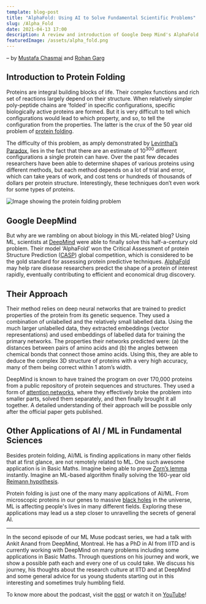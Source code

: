 ```yaml
---
template: blog-post
title: "AlphaFold: Using AI to Solve Fundamental Scientific Problems"
slug: /Alpha_Fold
date: 2021-04-13 17:00
description: A review and introduction of Google Deep Mind's AlphaFold
featuredImage: /assets/alpha_fold.png
---
```

– by [Mustafa Chasmai](https://www.linkedin.com/in/mustafa-chasmai-181773189/) and [Rohan Garg](https://www.linkedin.com/in/rohan-garg-26467318b/)

## Introduction to Protein Folding

Proteins are integral building blocks of life. Their complex functions and rich set of reactions largely depend on their structure. When relatively simpler poly-peptide chains are ‘folded’ in specific configurations, specific biologically active proteins are formed. But it is very difficult to tell which configurations would lead to which property, and so, to tell the configuration from the properties. The latter is the crux of the 50 year old problem of [protein folding](https://en.wikipedia.org/wiki/Protein_folding). 

The difficulty of this problem, as amply demonstrated by [Levinthal’s Paradox](https://en.wikipedia.org/wiki/Levinthal%27s_paradox), lies in the fact that there are an estimate of 10<sup>300</sup> different configurations a single protein can have. Over the past few decades researchers have been able to determine shapes of various proteins using different methods, but each method depends on a lot of trial and error, which can take years of work, and cost tens or hundreds of thousands of dollars per protein structure. Interestingly, these techniques don’t even work for some types of proteins.

![Image showing the protein folding problem](/assets/protein_folding.jpg "Protein Folding")

## Google DeepMind

But why are we rambling on about biology in this ML-related blog? Using ML, scientists at [DeepMind](https://deepmind.com) were able to finally solve this half-a-century old problem. Their model ‘AlphaFold’ won the Critical Assessment of protein Structure Prediction ([CASP](https://predictioncenter.org/casp13/)) global competition, which is considered to be the gold standard for assessing protein predictive techniques. [AlphaFold](https://deepmind.com/blog/article/AlphaFold-Using-AI-for-scientific-discovery) may help rare disease researchers predict the shape of a protein of interest rapidly, eventually contributing to efficient and economical drug discovery.

## Their Approach

Their method relies on deep neural networks that are trained to predict properties of the protein from its genetic sequence. They used a combination of unlabelled and the relatively small labelled data. Using the much larger unlabelled data, they extracted embeddings (vector representations) and used embeddings of labelled data for training the primary networks. The properties their networks predicted were: (a) the distances between pairs of amino acids and (b) the angles between chemical bonds that connect those amino acids. Using this, they are able to deduce the complex 3D structure of proteins with a very high accuracy, many of them being correct within 1 atom’s width. 

DeepMind is known to have trained the program on over 170,000 proteins from a public repository of protein sequences and structures. They used a form of [attention networks](https://towardsdatascience.com/attention-networks-c735befb5e9f), where they effectively broke the problem into smaller parts, solved them separately, and then finally brought it all together. A detailed understanding of their approach will be possible only after the official paper gets published.

## Other Applications of AI / ML in Fundamental Sciences

Besides protein folding, AI/ML is finding applications in many other fields that at first glance, are not remotely related to ML. One such awesome application is in Basic Maths. Imagine being able to prove [Zorn’s lemma](https://en.wikipedia.org/wiki/Zorn%27s_lemma)  instantly. Imagine an ML-based algorithm finally solving the 160-year old [Reimann hypothesis](https://en.wikipedia.org/wiki/Riemann_hypothesis). 

Protein folding is just one of the many many applications of AI/ML. From microscopic proteins in our genes to massive [black holes](https://medium.com/analytics-vidhya/when-neural-networks-saw-the-first-image-of-black-hole-3205e28b6578) in the universe, ML is affecting people's lives in many different fields. Exploring these applications may lead us a step closer to unravelling the secrets of general AI.

- - -

In the second episode of our ML Muse podcast series, we had a talk with Ankit Anand from DeepMind, Montreal. He has a PhD in AI from IITD and is currently working with DeepMind on many problems including some applications in Basic Maths. Through questions on his journey and work, we show a possible path each and every one of us could take. We discuss his journey, his thoughts about the research culture at IITD and at DeepMind and some general advice for us young students starting out in this interesting and sometimes truly humbling field.

To know more about the podcast, visit the [post](https://aimlc-iitd.netlify.app/ML_Muse_Ankit-Anand) or watch it on [YouTube](https://www.youtube.com/watch?v=M-a3uGaiiOk)!